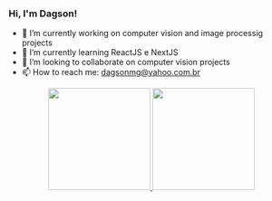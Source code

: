 ### Hi, I'm Dagson!

- 🔭 I’m currently working on computer vision and image processig projects
- 🌱 I’m currently learning ReactJS e NextJS
- 👯 I’m looking to collaborate on computer vision projects
- 📫 How to reach me: dagsonmg@yahoo.com.br


<div align="center">
  <a href="https://github.com/dagsonpatrick">
  <img height="180em" src="https://github-readme-stats.vercel.app/api?username=dagsonpatrick&show_icons=true&theme=dracula&include_all_commits=true&count_private=true"/>
  <img height="180em" src="https://github-readme-stats.vercel.app/api/top-langs/?username=dagsonpatrick&layout=compact&langs_count=7&theme=dracula"/>
</div>

